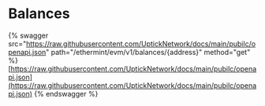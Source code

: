 # Balances

{% swagger src="https://raw.githubusercontent.com/UptickNetwork/docs/main/pubilc/openapi.json" path="/ethermint/evm/v1/balances/{address}" method="get" %}
[https://raw.githubusercontent.com/UptickNetwork/docs/main/pubilc/openapi.json](https://raw.githubusercontent.com/UptickNetwork/docs/main/pubilc/openapi.json)
{% endswagger %}
